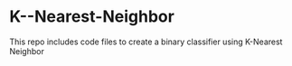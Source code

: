 # K--Nearest-Neighbor
This repo includes code files to create a binary classifier using K-Nearest Neighbor 
